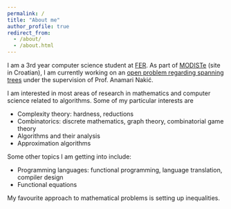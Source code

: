 ```yaml
---
permalink: /
title: "About me"
author_profile: true
redirect_from: 
  - /about/
  - /about.html
---
```




I am a 3rd year computer science student at [FER](https://www.fer.unizg.hr/en). 
As part of [MODISTe](https://www.fer.unizg.hr/modiste) (site in Croatian), 
I am currently working on an [open problem regarding spanning trees](http://garden.irmacs.sfu.ca/op/minimal_graphs_with_a_prescribed_number_of_spanning_trees) 
under the supervision of Prof. Anamari Nakić.

I am interested in most areas of research in mathematics and computer science related to algorithms. 
Some of my particular interests are  
- Complexity theory: hardness, reductions
- Combinatorics: discrete mathematics, graph theory, combinatorial game theory
- Algorithms and their analysis
- Approximation algorithms

Some other topics I am getting into include:
- Programming languages: functional programming, language translation, compiler design
- Functional equations

My favourite approach to mathematical problems is setting up inequalities.

